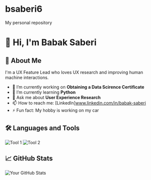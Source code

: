 # bsaberi6
My personal repository
# 👋 Hi, I'm Babak Saberi

## 🚀 About Me
I'm a UX Feature Lead who loves UX research and improving human machine interactions.

- 🔭 I’m currently working on **Obtaining a Data Scirence Certificate**
- 🌱 I’m currently learning **Python**
- 💬 Ask me about **User Experience Research**
- 📫 How to reach me: [LinkedIn]www.linkedin.com/in/babak-saberi
- ⚡ Fun fact: My hobby is working on my car

## 🛠️ Languages and Tools
![Tool 1](https://img.shields.io/badge/-Tool1-05122A?style=flat&logo=tool1&logoColor=white)
![Tool 2](https://img.shields.io/badge/-Tool2-05122A?style=flat&logo=tool2&logoColor=white)

## 📈 GitHub Stats
![Your GitHub Stats](https://github-readme-stats.vercel.app/api?username=bsaberi6&show_icons=true&hide_title=true)
